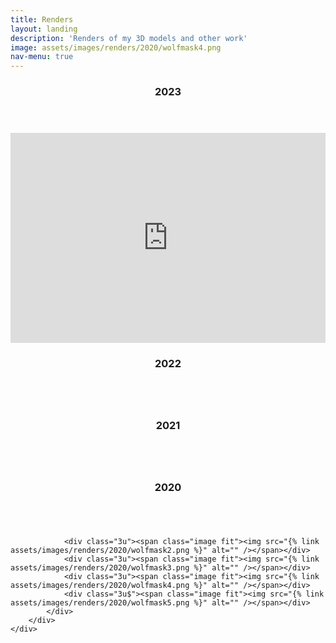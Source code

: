```yaml
---
title: Renders
layout: landing
description: 'Renders of my 3D models and other work'
image: assets/images/renders/2020/wolfmask4.png
nav-menu: true
---
```



<div id="main">

<section id="one">
        <div class="inner">
        <header class="major">
            <h3>2023</h3>
        </header>
        <div class="row">
            <div class="box alt">
                <div class="row">
                    <span class="6u"><div style="position:relative; padding-top: 66.66%;"><iframe style="width: 100%; height: 100%; position: absolute; top: 0; left: 0; bottom: 0; right: 0;" src="https://www.youtube.com/embed/U08J1-udnx0" title="YouTube video player" frameborder="0" allow="accelerometer; autoplay; clipboard-write; encrypted-media; gyroscope; picture-in-picture; web-share" allowfullscreen></iframe></div></span>
                    <div class="6u$"><span class="image fit"><img src="{% link assets/images/renders/2023/example_scene.png %}" alt="" /></span></div>
                    <!-- Break -->
                    <div class="4u"><span class="image fit"><img src="{% link assets/images/renders/2023/Player1_shoot.gif %}" alt="" /></span></div>
                    <div class="4u"><span class="image fit"><img src="{% link assets/images/renders/2023/Player2_idle.gif %}" alt="" /></span></div>
                    <div class="4u$"><span class="image fit"><img src="{% link assets/images/renders/2023/Player2_shoot.gif %}" alt="" /></span></div>
                </div>
            </div>
        </div>
    </div>
</section>

<section id="two">
    <div class="inner">
    <header class="major">
        <h3>2022</h3>
    </header>
    <div class="row">
        <div class="box alt">
            <div class="row">
                <div class="6u$"><span class="image fit"><img src="{% link assets/images/renders/2022/powerGenerator.jpg %}" alt="" /></span></div>
            </div>
        </div>
    </div>
</div>
</section>

<section id="three">
    <div class="inner">
    <header class="major">
        <h3>2021</h3>
    </header>
    <div class="row">
        <div class="box alt">
            <div class="row">
                <div class="6u$"><span class="image fit"><img src="{% link assets/images/renders/2021/cosiek.png %}" alt="" /></span></div>
            </div>
        </div>
    </div>
</div>
</section>

<section id="four">
    <div class="inner">
    <header class="major">
        <h3>2020</h3>
    </header>
    <div class="row">
        <div class="box alt">
            <div class="row">
                <div class="6u"><span class="image fit"><img src="{% link assets/images/renders/2020/robot.png %}" alt="" /></span></div>
                <div class="6u$"><span class="image fit"><img src="{% link assets/images/renders/2020/wolfmask.png %}" alt="" /></span></div>

                <div class="3u"><span class="image fit"><img src="{% link assets/images/renders/2020/wolfmask2.png %}" alt="" /></span></div>
                <div class="3u"><span class="image fit"><img src="{% link assets/images/renders/2020/wolfmask3.png %}" alt="" /></span></div>
                <div class="3u"><span class="image fit"><img src="{% link assets/images/renders/2020/wolfmask4.png %}" alt="" /></span></div>
                <div class="3u$"><span class="image fit"><img src="{% link assets/images/renders/2020/wolfmask5.png %}" alt="" /></span></div>
            </div>
        </div>
    </div>
</div>
</section>

</div>